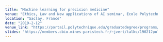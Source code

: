```yaml
---
title: "Machine learning for precision medicine"
venue: "Ethics, Law and New applications of AI seminar, Ecole Polytechnique"
location: "Saclay, France"
date: "2019-2-12"
venue_link: "https://portail.polytechnique.edu/graduatedegree/programs/artificial-intelligence-advanced-visual-computing-master"
slides: "https://members.cbio.mines-paristech.fr/~jvert/talks/190212polytechnique/polytechnique.pdf"
---
```

